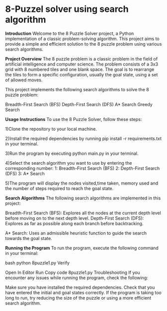 # 8-Puzzel solver using search algorithm

**Introduction**
Welcome to the 8 Puzzle Solver project, a Python implementation of a classic problem-solving algorithm. This project aims to provide a simple and efficient solution to the 8 puzzle problem using various search algorithms.

**Project Overview**
The 8 puzzle problem is a classic problem in the field of artificial intelligence and computer science. The problem consists of a 3x3 grid with 8 numbered tiles and one blank space. The goal is to rearrange the tiles to form a specific configuration, usually the goal state, using a set of allowed moves.

This project implements the following search algorithms to solve the 8 puzzle problem:

Breadth-First Search (BFS)
Depth-First Search (DFS)
A* Search
Greedy Search

**Usage Instructions**
To use the 8 Puzzle Solver, follow these steps:

1)Clone the repository to your local machine.

2)Install the required dependencies by running pip install -r requirements.txt in your terminal.

3)Run the program by executing python main.py in your terminal.

4)Select the search algorithm you want to use by entering the corresponding number:
  1: Breadth-First Search (BFS)
  2: Depth-First Search (DFS)
  3: A* Search

  
5)The program will display the nodes visited,time taken, memory used and the number of steps required to reach the goal state.


**Search Algorithms**
The following search algorithms are implemented in this project:


Breadth-First Search (BFS): Explores all the nodes at the current depth level before moving on to the next depth level.
Depth-First Search (DFS): Explores as far as possible along each branch before backtracking.

A* Search: Uses an admissible heuristic function to guide the search towards the goal state.

**Running the Program**
To run the program, execute the following command in your terminal:

bash
python 8puzzle1.py
Verify

Open In Editor
Run
Copy code
8puzzle1.py
Troubleshooting
If you encounter any issues while running the program, check the following:

Make sure you have installed the required dependencies.
Check that you have entered the initial and goal states correctly.
If the program is taking too long to run, try reducing the size of the puzzle or using a more efficient search algorithm.
